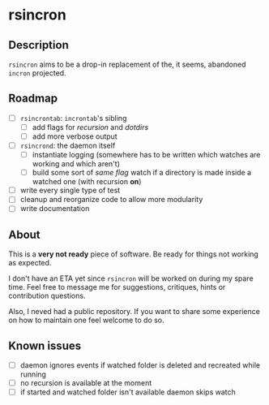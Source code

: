 # rsincron
## Description
`rsincron` aims to be a drop-in replacement of the, it seems, abandoned
`incron` projected. 

## Roadmap
- [ ] `rsincrontab`: `incrontab`'s sibling
	- [ ] add flags for *recursion* and *dotdirs*
	- [ ] add more verbose output

- [ ] `rsincrond`: the daemon itself
	- [ ] instantiate logging (somewhere has to be written which watches are
	  working and which aren't)
	- [ ] build some sort of *same flag* watch if a directory is made inside a 
	  watched one (with recursion **on**)
- [ ] write every single type of test
- [ ] cleanup and reorganize code to allow more modularity
- [ ] write documentation

## About
This is a **very not ready** piece of software. Be ready for things not working
as expected.

I don't have an ETA yet since `rsincron` will be worked on during my spare time.
Feel free to message me for suggestions, critiques, hints or
contribution questions.

Also, I neved had a public repository. If you want to share some experience
on how to maintain one feel welcome to do so.

## Known issues
- [ ] daemon ignores events if watched folder is deleted and recreated while
  running
- [ ] no recursion is available at the moment
- [ ] if started and watched folder isn't available daemon skips watch
